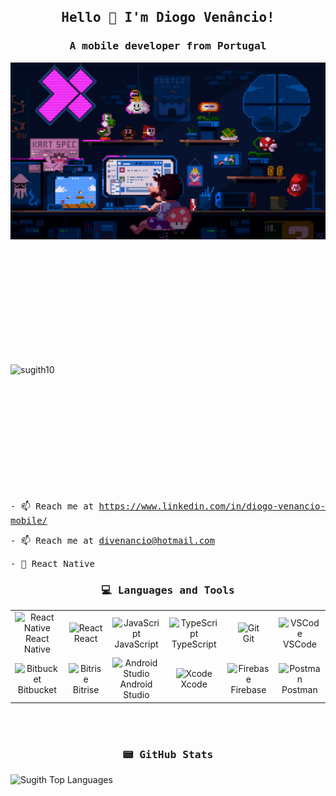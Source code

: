 <h2 align="center"><samp>Hello 👋 I'm Diogo Venâncio!</samp></h2>
<h3 align="center"><samp>A mobile developer from Portugal</samp> </h3>

<img align="center" alt="Coding" width="1000" src="https://raw.githubusercontent.com/sugith10/images/main/gif/mario-working.gif">

<div style="margin-bottom: 200px;"></div>

<p align="left"> <img src="https://komarev.com/ghpvc/?username=Dr0pG&label=Profile%20views&color=0e75b6&style=flat" alt="sugith10" /> </p>

<div style="margin-bottom: 200px;"></div>

<samp>- 📫 Reach me at https://www.linkedin.com/in/diogo-venancio-mobile/</samp>

<samp>- 📫 Reach me at divenancio@hotmail.com</samp>

<samp>- 📱 React Native</samp>

<h3 align="center"><samp>💻 Languages and Tools</samp></h3>
<table align="center">
  <tr>
    <td align="center" width="100">
      <img src="https://cdn.worldvectorlogo.com/logos/react-native-1.svg" alt="React Native" width="45" height="45" />
      <br>React Native
    </td>
    <td align="center" width="100">
      <img src="https://cdn.worldvectorlogo.com/logos/react-2.svg" alt="React" width="45" height="45" />
      <br>React
    </td>
    <td align="center" width="100">
      <img src="https://cdn.worldvectorlogo.com/logos/logo-javascript.svg" alt="JavaScript" width="45" height="45" />
      <br>JavaScript
    </td>
    <td align="center" width="100">
      <img src="https://cdn.worldvectorlogo.com/logos/typescript.svg" alt="TypeScript" width="45" height="45" />
      <br>TypeScript
    </td>
    <td align="center" width="100">
      <img src="https://user-images.githubusercontent.com/25181517/192108372-f71d70ac-7ae6-4c0d-8395-51d8870c2ef0.png" alt="Git" width="45" height="45" />
      <br>Git
    </td>
    <td align="center" width="100">
      <img src="https://cdn.worldvectorlogo.com/logos/visual-studio-code-1.svg" alt="VSCode" width="45" height="45" />
      <br>VSCode
    </td>
  </tr>
  <tr>
    <td align="center" width="100">
      <img src="https://cdn.worldvectorlogo.com/logos/bitbucket-icon.svg" alt="Bitbucket" width="45" height="45" />
      <br>Bitbucket
    </td>
    <td align="center" width="100">
      <img src="https://www.svgrepo.com/show/353490/bitrise-icon.svg" alt="Bitrise" width="45" height="45" />
      <br>Bitrise
    </td>
    <td align="center" width="100">
      <img src="https://cdn.worldvectorlogo.com/logos/android-4.svg" alt="Android Studio" width="60" height="60" />
      <br>Android Studio
    </td>
    <td align="center" width="100">
      <img src="https://icon.icepanel.io/Technology/svg/Xcode.svg" alt="Xcode" width="45" height="45" />
      <br>Xcode
    </td>
    <td align="center" width="100">
      <img src="https://www.vectorlogo.zone/logos/firebase/firebase-icon.svg" alt="Firebase" width="45" height="45" />
      <br>Firebase
    </td>
    <td align="center" width="100">
      <img src="https://skillicons.dev/icons?i=postman" alt="Postman" width="45" height="45" />
      <br>Postman
    </td>
  </tr>
</table>

<br><br>

<h3 align="center"><samp>📟 GitHub Stats</samp></h3>
<div style="align-items: center;">
  <img src="https://github-readme-stats-git-masterrstaa-rickstaa.vercel.app/api/top-langs/?username=Dr0pG&hide_border=true&langs_count=5&show_icons=true&card_width=495&theme=tokyonight" alt="Sugith Top Languages" />
</div>
